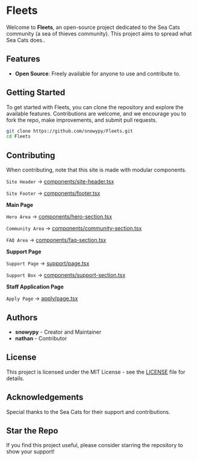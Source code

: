 
# Fleets

Welcome to **Fleets**, an open-source project dedicated to the Sea Cats community (a sea of thieves community). This project aims to spread what Sea Cats does..

## Features

- **Open Source**: Freely available for anyone to use and contribute to.

## Getting Started

To get started with Fleets, you can clone the repository and explore the available features. Contributions are welcome, and we encourage you to fork the repo, make improvements, and submit pull requests.

```bash
git clone https://github.com/snowypy/Fleets.git
cd Fleets
```

## Contributing

When contributing, note that this site is made with modular components.

`Site Header` -> [components/site-header.tsx](https://github.com/snowypy/Fleets/blob/master/components/site-header.tsx)

`Site Footer` -> [components/footer.tsx](https://github.com/snowypy/Fleets/blob/master/components/footer.tsx)

**Main Page**

`Hero Area` -> [components/hero-section.tsx](https://github.com/snowypy/Fleets/blob/master/components/hero-section.tsx)

`Community Area` -> [components/community-section.tsx](https://github.com/snowypy/Fleets/blob/master/components/faq-section.tsx)

`FAQ Area` -> [components/faq-section.tsx](https://github.com/snowypy/Fleets/blob/master/components/faq-section.tsx)

**Support Page**

`Support Page` -> [support/page.tsx](https://github.com/snowypy/Fleets/blob/master/app/support/page.tsx)

`Support Box` -> [components/support-section.tsx](https://github.com/snowypy/Fleets/blob/master/components/support-section.tsx)

**Staff Application Page**

`Apply Page` -> [apply/page.tsx](https://github.com/snowypy/Fleets/blob/master/app/apply/page.tsx)

## Authors

- **snowypy** - Creator and Maintainer
- **nathan** - Contributor 

## License

This project is licensed under the MIT License - see the [LICENSE](LICENSE) file for details.

## Acknowledgements

Special thanks to the Sea Cats for their support and contributions.

## Star the Repo

If you find this project useful, please consider starring the repository to show your support!
